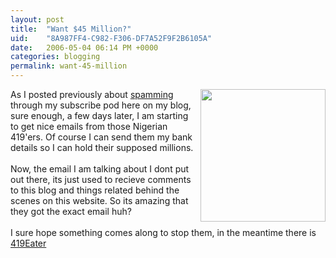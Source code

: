 ```yaml
---
layout: post
title:  "Want $45 Million?"
uid:	"8A987FF4-C982-F306-DF7A52F9F2B6105A"
date:   2006-05-04 06:14 PM +0000
categories: blogging
permalink: want-45-million
---
```

<p><img src="/UserFiles/Image/spam.jpg" alt="" width="200" height="212" align="right" />As I posted previously about <a href="/blog/index.cfm/2006/4/29/Spam-Spam-Spam-and-Spam">spamming</a> through my subscribe pod here on my blog, sure enough, a few days later, I am starting to get nice emails from those Nigerian 419'ers. Of course I can send them my bank details so I can hold their supposed millions.<br /><br />Now, the email I am talking about I dont put out there, its just used to recieve comments to this blog and things related behind the scenes on this website. So its amazing that they got the exact email huh?<br /><br />I sure hope something comes along to stop them, in the meantime there is <a onclick="javascript:urchinTracker ('/outgoing/419Eater');" href="http://www.419eater.com/" target="_blank">419Eater</a></p>